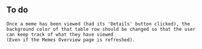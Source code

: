 ## To do

    Once a meme has been viewed (had its 'Details' button clicked), the background color of that table row should be changed so that the user can keep track of what they have viewed 
    (Even if the Memes Overview page is refreshed).



